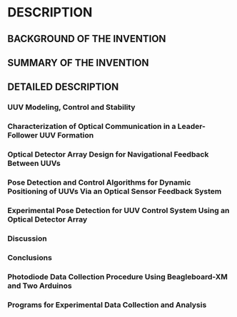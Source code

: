 # DESCRIPTION

## BACKGROUND OF THE INVENTION

## SUMMARY OF THE INVENTION

## DETAILED DESCRIPTION

### UUV Modeling, Control and Stability

### Characterization of Optical Communication in a Leader-Follower UUV Formation

### Optical Detector Array Design for Navigational Feedback Between UUVs

### Pose Detection and Control Algorithms for Dynamic Positioning of UUVs Via an Optical Sensor Feedback System

### Experimental Pose Detection for UUV Control System Using an Optical Detector Array

### Discussion

### Conclusions

### Photodiode Data Collection Procedure Using Beagleboard-XM and Two Arduinos

### Programs for Experimental Data Collection and Analysis

